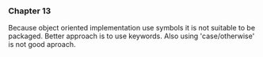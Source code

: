 ### Chapter 13

Because object oriented implementation use symbols it is not suitable to be packaged.
Better approach is to use keywords. Also using 'case/otherwise' is not good aproach.
